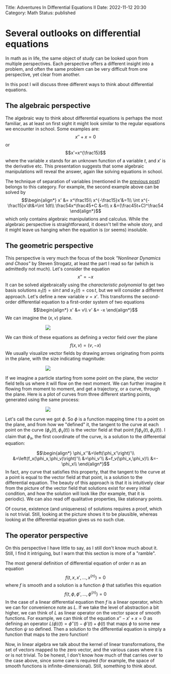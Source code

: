 Title: Adventures In Differential Equations II
Date: 2022-11-12 20:30
Category: Math
Status: published

# Several outlooks on differential equations
In math as in life, the same object of study can be looked upon from multiple perspectives. Each perspective offers a different insight into a problem, and often the same problem can be very difficult from one perspective, yet clear from another. 

In this post I will discuss three different ways to think about differential equations.

## The algebraic perspective
The algebraic way to think about differential equations is perhaps the most familiar, as at least on first sight it might look similar to the regular equations we encounter in school. Some examples are:
$$x''+x=0$$
or
$$x'=x^{\frac15}$$
where the variable $x$ stands for an unknown function of a variable $t$, and $x'$ is the derivative etc. This presentation suggests that some algebraic manipulations will reveal the answer, again like solving equations in school. 

The technique of separation of variables (mentioned in the [previous post]({filename}diff_eq1.md)) belongs to this category. For example, the second example above can be solved by
$$\begin{align*}
x' &= x^\frac15\\
x^{-\frac15}x'&=1\\
\int x^{-\frac15}x'dt&=\int 1dt\\
\frac54x^\frac45+C &=t\\
x &=(\frac45t+C)^\frac54
\end{align*}$$
which only contains algebraic manipulations and calculus. While the algebraic perspective is straightforward, it doesn't tell the whole story, and it might leave us hanging when the equation is (or seems) insoluble.

## The geometric perspective
This perspective is very much the focus of the book *"Nonlinear Dynamics and Chaos"* by Steven Strogatz, at least the part I read so far (which is admittedly not much). Let's consider the equation
$$x''=-x$$
It can be solved algebraically using the *characteristic polynomial* to get two basis solutions $x_1(t)=\sin t$ and $x_2(t)=\cos t$, but we will consider a different approach. Let's define a new variable $v=x'$. This transforms the second-order differential equation to a first-order system of two equations
$$\begin{align*}
x' &= v\\
v' &= -x
\end{align*}$$
We can imagine the $(x,v)$ plane.
<p style="width:50%; margin:auto">
  <img src="{static}images/diff_eq2/grid.png" />
</p>

<!-- Expand -->
We can think of these equations as defining a vector field over the plane
$$f(x,v)=(v,-x)$$
We usually visualize vector fields by drawing arrows originating from points in the plane, with the size indicating magnitude:
<p style="width:50%; margin:auto">
  <img src="{static}images/diff_eq2/vec_field.png" />
</p>

If we imagine a particle starting from some point on the plane, the vector field tells us where it will flow on the next moment. We can further imagine it flowing from moment to moment, and get a trajectory, or a curve, through the plane. Here is a plot of curves from three different starting points, generated using the same process:
<p style="width:50%; margin:auto">
  <img src="{static}images/diff_eq2/flow.png" />
</p>

Let's call the curve we got $\phi$. So $\phi$ is a function mapping time $t$ to a point on the plane, and from how we "defined" it, the tangent to the curve at each point on the curve $(\phi_x(t),\phi_v(t))$ is the vector field at that point $f(\phi_x(t),\phi_v(t))$. I claim that $\phi_x$, the first coordinate of the curve, is a solution to the differential equation:
<!-- $$\begin{align*}
\phi_x''&=\frac{d\phi_x}{d^2t}\\
&=\frac{d}{dt}\left(\frac{d\phi_x}{dt}\right)\\
&=\frac{d}{dt}\left(f_x(\phi_x,\phi_v)\right)\\
&=\frac{d}{dt}(\phi_v)\\
&=f_v(\phi_x,\phi_v)\\
&=-\phi_x\\
\end{align*}$$ -->

$$\begin{align*}
\phi_x''&=\left(\phi_x'\right)'\\
&=\left(f_x(\phi_x,\phi_v)\right)'\\
&=\phi_v'\\
&=f_v(\phi_x,\phi_v)\\
&=-\phi_x\\
\end{align*}$$
In fact, any curve that satisfies this property, that the tangent to the curve at a point is equal to the vector field at that point, is a solution to the differential equation. The beauty of this approach is that it is intuitively clear from the picture of the vector field that solutions exist for every initial condition, and how the solution will look like (for example, that it is periodic). We can also read off qualitative properties, like stationary points.

Of course, existence (and uniqueness) of solutions requires a proof, which is not trivial. Still, looking at the picture shows it to be plausible, whereas looking at the differential equation gives us no such clue.

## The operator perspective
On this perspective I have little to say, as I still don't know much about it. Still, I find it intriguing, but I warn that this section is more of a "ramble".

The most general definition of differential equation of order $n$ as an equation
$$f(t,x,x',\dots,x^{(n)})=0$$
where $f$ is smooth and a solution is a function $\phi$ that satisfies this equation
$$f(t,\phi,\phi',\dots,\phi^{(n)})=0$$
In the case of a linear differential equation then $f$ is a linear operator, which we can for convenience note as $L$. If we take the level of abstraction a bit higher, we can think of $L$ as linear operator on the vector space of smooth functions. For example, we can think of the equation $x''-x'+x=0$ as defining an operator $L(\phi)(t)=\phi''(t)-\phi'(t)+\phi(t)$ that maps $\phi$ to some new function $\psi$ so defined.  Then a solution to the differential equation is simply a function that maps to the zero function!

Now, in linear algebra we talk about the kernel of linear transformations, the set of vectors mapped to the zero vector, and the various cases where it is or is not trivial. To be honest, I don't know how much of that carries over to the case above, since some care is required (for example, the space of smooth functions is infinite-dimensional). Still, something to think about.

<!-- vis notebook: https://colab.research.google.com/drive/1T-uaikMXWYToB7b2tDaMCo82q828nd-y -->